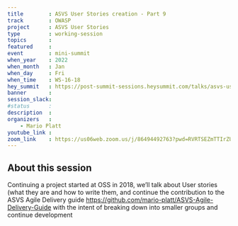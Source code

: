 ```yaml
---
title        : ASVS User Stories creation - Part 9
track        : OWASP
project      : ASVS User Stories
type         : working-session
topics       :
featured     :
event        : mini-summit
when_year    : 2022
when_month   : Jan
when_day     : Fri
when_time    : WS-16-18
hey_summit   : https://post-summit-sessions.heysummit.com/talks/asvs-user-stories-creation-part-9/
banner       :
session_slack:
#status      : 
description  :
organizers   :
    - Mario Platt
youtube_link : 
zoom_link    : https://us06web.zoom.us/j/86494492763?pwd=RVRTSEZmTTIrZUdwbmNVYW1jaEU5dz09
---
```


## About this session
Continuing a project started at OSS in 2018, we’ll talk about User stories (what they are and how to write them, and continue the contribution to the ASVS Agile Delivery
guide https://github.com/mario-platt/ASVS-Agile-Delivery-Guide with the intent of breaking down into smaller groups and continue development
